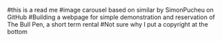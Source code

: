 #this is a read me
#image carousel based on similar by SimonPucheu on GitHub
#Building a webpage for simple demonstration and reservation of The Bull Pen, a short term rental
#Not sure why I put a copyright at the bottom
